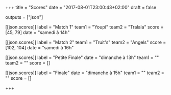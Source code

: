+++
title = "Scores"
date = "2017-08-01T23:00:43+02:00"
draft = false

outputs = ["json"]

[[json.scores]]
label = "Match 1"
team1 = "Youpi"
team2 = "Tralala"
score = [45, 79]
date = "samedi à 14h"

[[json.scores]]
label = "Match 2"
team1 = "Truit's"
team2 = "Angels"
score = [102, 104]
date = "samedi à 16h"

[[json.scores]]
label = "Petite Finale"
date = "dimanche à 13h"
team1 = ""
team2 = ""
score = []

[[json.scores]]
label = "Finale"
date = "dimanche à 15h"
team1 = ""
team2 = ""
score = []

+++